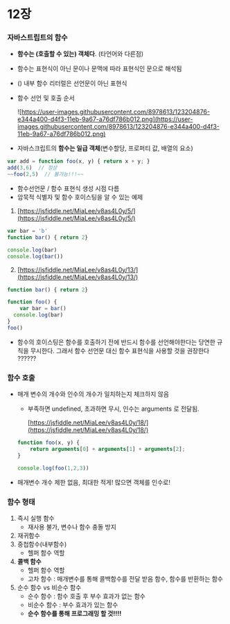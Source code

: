 # 12장 

### 자바스트립트의 함수

- **함수는 (호출할 수 있는) 객체다**. (타언어와 다른점)
- 함수는 표현식이 아닌 문이나 문맥에 따라 표현식인 문으로 해석됨
- () 내부 함수 리터럴은 선언문이 아닌 표현식
- 함수 선언 및 호출 순서

    ![https://user-images.githubusercontent.com/8978613/123204876-e344a400-d4f3-11eb-9a67-a76df786b012.png](https://user-images.githubusercontent.com/8978613/123204876-e344a400-d4f3-11eb-9a67-a76df786b012.png)

- 자바스크립트의 **함수는 일급 객체**(변수할당, 프로퍼티 값, 배열의 요소)

```jsx
var add = function foo(x, y) { return x + y; }
add(3,6)  // 정상
~~foo(2,5)  // 불가능!!!~~
```

- 함수선언문 / 함수 표현식 생성 시점 다름
- 암묵적 식별자 및 함수 호이스팅을 알 수 있는 예제

1.  [https://jsfiddle.net/MiaLee/v8as4L0y/5/](https://jsfiddle.net/MiaLee/v8as4L0y/5/)

```jsx
var bar = 'b'
function bar() { return 2}

console.log(bar)
console.log(bar())
```

2. [https://jsfiddle.net/MiaLee/v8as4L0y/13/](https://jsfiddle.net/MiaLee/v8as4L0y/13/)

```jsx
function bar() { return 2}

function foo() {
	var bar = bar() 
  console.log(bar)
}
foo()
```

- 함수의 호이스팅은 함수를 호출하기 전에 반드시 함수를 선언해야한다는 당연한 규칙을 무시한다. 그래서 함수 선언문 대신 함수 표현식을 사용할 것을 권장한다 ??????

### 함수 호출

- 매개 변수의 개수와 인수의 개수가 일치하는지 체크하지 않음
    - 부족하면 undefined, 초과하면 무시, 인수는 arguments 로 전달됨.

         [https://jsfiddle.net/MiaLee/v8as4L0y/18/](https://jsfiddle.net/MiaLee/v8as4L0y/18/)

    ```jsx
    function foo(x, y) {
    	return arguments[0] + arguments[1] + arguments[2];
    }

    console.log(foo(1,2,3))
    ```

- 매개변수 개수 제한 없음, 최대한 적게! 많으면 객체를 인수로!

### 함수 형태

1. 즉시 실행 함수 
    - 재사용 불가, 변수나 함수 충돌 방지
2. 재귀함수
3. 중첩함수(내부함수)
    - 헬퍼 함수 역할
4. **콜백 함수**
    - 헬퍼 함수 역할
    - 고차  함수 : 매개변수를 통해 콜백함수를 전달 받음 함수, 함수를 반환하는 함수
5. 순수 함수 vs 비순수 함수 
    - 순수 함수 : 함수 호출 후 부수 효과가 없는 함수
    - 비순수 함수 : 부수 효과가 있는 함수
    - **순수 함수를 통해 프로그래밍 할 것!!!!**